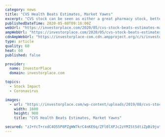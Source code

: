 ```yaml
---
category: news
title: "CVS Health Beats Estimates, Market Yawns"
excerpt: "CVS stock can be seen as either a great pharmacy stock, better than Walgreens, or a poor health insurer compared with United Healthcare. CVS Health becoming a leader in managed care."
publishedDateTime: 2020-05-08T09:16:00Z
webUrl: "https://investorplace.com/2020/05/cvs-stock-beats-estimates-market-yawns/"
ampWebUrl: "https://investorplace.com/2020/05/cvs-stock-beats-estimates-market-yawns/amp/"
cdnAmpWebUrl: "https://investorplace-com.cdn.ampproject.org/c/s/investorplace.com/2020/05/cvs-stock-beats-estimates-market-yawns/amp/"
type: article
quality: 60
heat: 60
published: false

provider:
  name: InvestorPlace
  domain: investorplace.com

topics:
  - Stock Impact
  - Coronavirus

images:
  - url: "https://investorplace.com/wp-content/uploads/2019/08/cvs-stock-5.jpg"
    width: 1600
    height: 900
    title: "CVS Health Beats Estimates, Market Yawns"

secured: "zJ+YcT+rxdC4O55P8PZgWW7krC4nKE6q/ZFl0lXPJc2zYMIStSdtiZpBi9jutx6/LqjSfc11nb52uJwHlUMRtksEhIDMsubSUPZ9STNCvTFgDlmpcDECumorhfkOxDqSK/opCTCso/ejcwuw0oDZ/NTmO+MXowlx4uKt3PsxeZtINTQMxILEW8kaPW+SLij6g83HNUEcZJRa8ArJPTttMNTn0EWI/39e/p+yWivXBeGhOGa3mZ3BZetE1BrZuq1obBmtucbURGdGWU5CLNSNIQvH8/grXCQLEBH3egOB1kpliNr93gCIkrEOrJnL/IL2;xy+V77i8HRrs4KUP3qC2dg=="
---
```


